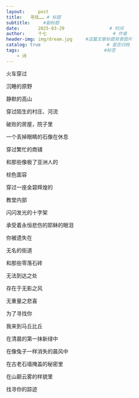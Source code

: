 ```yaml
---
layout:     post                       
title:   寻找…… # 标题
subtitle:     #副标题
date:       2025-03-29                 # 时间
author:     十七                         # 作者
header-img: img/dream.jpg     #这篇文章标题背景图片
catalog: true                         # 是否归档
tags:                                #标签
    - 诗
---
```

火车穿过

沉睡的原野

静默的高山

穿过陌生的村庄、河流

破败的房屋，院子里

一个丢掉眼睛的石像在休息

穿过繁忙的商铺

和那些像极了亚洲人的

棕色面容

穿过一座金碧辉煌的

教堂内部

闪闪发光的十字架

承受着永恒悲伤的耶稣的眼泪

你被遗失在

无名的街道

和那些零落石砖

无法到达之处

存在于无影之风

无重量之悲喜

为了寻找你

我来到马丘比丘

在清晨的第一抹新绿中

在像兔子一样消失的晨风中

在古老石墙掩盖的秘密里

在山巅云雾的样貌里

找寻你的踪迹
